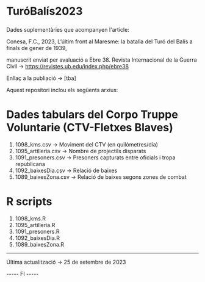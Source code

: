 ###
# TuróBalís2023
###

Dades suplementàries que acompanyen l'article:

Conesa, F.C., 2023, L’últim front al Maresme: la batalla del Turó del Balís a finals de gener de 1939, 

manuscrit enviat per avaluació a Ebre 38. Revista Internacional de la Guerra Civil -> https://revistes.ub.edu/index.php/ebre38

Enllaç a la publiació -> [tba] 

Aquest repositori inclou els següents arxius: 

# Dades tabulars del Corpo Truppe Voluntarie (CTV-Fletxes Blaves) 

1. 1098_kms.csv -> Moviment del CTV (en quilòmetres/dia)
2. 1095_artilleria.csv -> Nombre de projectils disparats
3. 1091_presoners.csv -> Presoners capturats entre oficials i tropa republicana
4. 1092_baixesDia.csv -> Relació de baixes
5. 1089_baixesZona.csv -> Relació de baixes segons zones de combat

# R scripts

1. 1098_kms.R 
2. 1095_artilleria.R 
3. 1091_presoners.R 
4. 1092_baixesDia.R
5. 1089_baixesZona.R

-----
Última actualització -> 25 de setembre de 2023


----- FI -----
